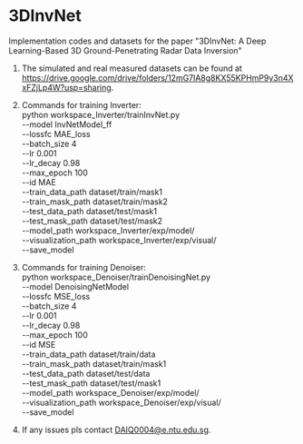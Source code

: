 # 3DInvNet
Implementation codes and datasets for the paper "3DInvNet: A Deep Learning-Based 3D Ground-Penetrating Radar Data Inversion" 
1. The simulated and real measured datasets can be found at https://drive.google.com/drive/folders/12mG7lA8g8KX55KPHmP9y3n4XxFZjLp4W?usp=sharing.
2. Commands for training Inverter: \
python workspace_Inverter/trainInvNet.py \
--model InvNetModel_ff \
--lossfc MAE_loss \
--batch_size 4 \
--lr 0.001 \
--lr_decay 0.98 \
--max_epoch 100 \
--id MAE \
--train_data_path dataset/train/mask1 \
--train_mask_path dataset/train/mask2 \
--test_data_path dataset/test/mask1 \
--test_mask_path dataset/test/mask2 \
--model_path workspace_Inverter/exp/model/ \
--visualization_path workspace_Inverter/exp/visual/ \
--save_model

3. Commands for training Denoiser: \
python workspace_Denoiser/trainDenoisingNet.py \
--model DenoisingNetModel \
--lossfc MSE_loss \
--batch_size 4 \
--lr 0.001 \
--lr_decay 0.98 \
--max_epoch 100 \
--id MSE \
--train_data_path dataset/train/data \
--train_mask_path dataset/train/mask1 \
--test_data_path dataset/test/data \
--test_mask_path dataset/test/mask1 \
--model_path workspace_Denoiser/exp/model/ \
--visualization_path workspace_Denoiser/exp/visual/ \
--save_model

4. If any issues pls contact DAIQ0004@e.ntu.edu.sg.
